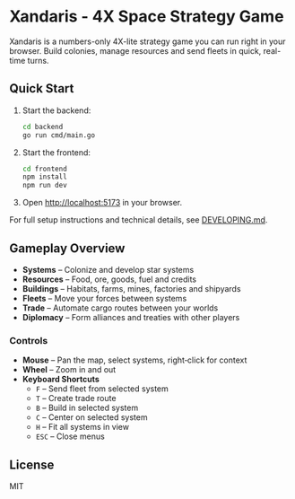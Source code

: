 # Xandaris - 4X Space Strategy Game

Xandaris is a numbers-only 4X-lite strategy game you can run right in your browser. Build colonies, manage resources and send fleets in quick, real-time turns.

## Quick Start

1. Start the backend:
   ```bash
   cd backend
   go run cmd/main.go
   ```
2. Start the frontend:
   ```bash
   cd frontend
   npm install
   npm run dev
   ```
3. Open <http://localhost:5173> in your browser.

For full setup instructions and technical details, see [DEVELOPING.md](DEVELOPING.md).

## Gameplay Overview

- **Systems** – Colonize and develop star systems
- **Resources** – Food, ore, goods, fuel and credits
- **Buildings** – Habitats, farms, mines, factories and shipyards
- **Fleets** – Move your forces between systems
- **Trade** – Automate cargo routes between your worlds
- **Diplomacy** – Form alliances and treaties with other players

### Controls

- **Mouse** – Pan the map, select systems, right‑click for context
- **Wheel** – Zoom in and out
- **Keyboard Shortcuts**
  - `F` – Send fleet from selected system
  - `T` – Create trade route
  - `B` – Build in selected system
  - `C` – Center on selected system
  - `H` – Fit all systems in view
  - `ESC` – Close menus

## License

MIT
